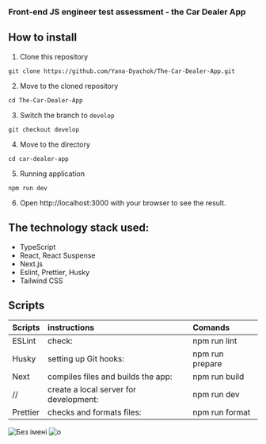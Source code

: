 ### Front-end JS engineer test assessment - the Car Dealer App
## How to install

1.  Clone this repository
```
git clone https://github.com/Yana-Dyachok/The-Car-Dealer-App.git
```
2.  Move to the cloned repository
```
cd The-Car-Dealer-App 
```
3.  Switch the branch to `develop`
```
git checkout develop
```
4.  Move to the directory
```
cd car-dealer-app
```
5.  Running application
```
npm run dev
```
6. Open  http://localhost:3000 with your browser to see the result.


## The technology stack used:
   - TypeScript
   - React, React Suspense
   - Next.js
   - Eslint, Prettier, Husky
   - Tailwind CSS 
   


## Scripts
 Scripts                  |   instructions                         | Comands
--------------------------|:---------------------------------------|:-----------------------------
ESLint                    | check:                                 | npm run lint 
Husky                     |setting up Git hooks:                   |npm run prepare
Next                      | compiles files and builds the app:     | npm run build 
//                        | create a local server for development: | npm run dev 
Prettier                  | checks and formats files:              | npm run format



![Без імені](https://github.com/user-attachments/assets/22169fec-a0f0-4a45-bdf5-a65091fc0385)
![o](https://github.com/user-attachments/assets/c468bde0-c4bf-4ede-9d2d-2150b83566e6)





